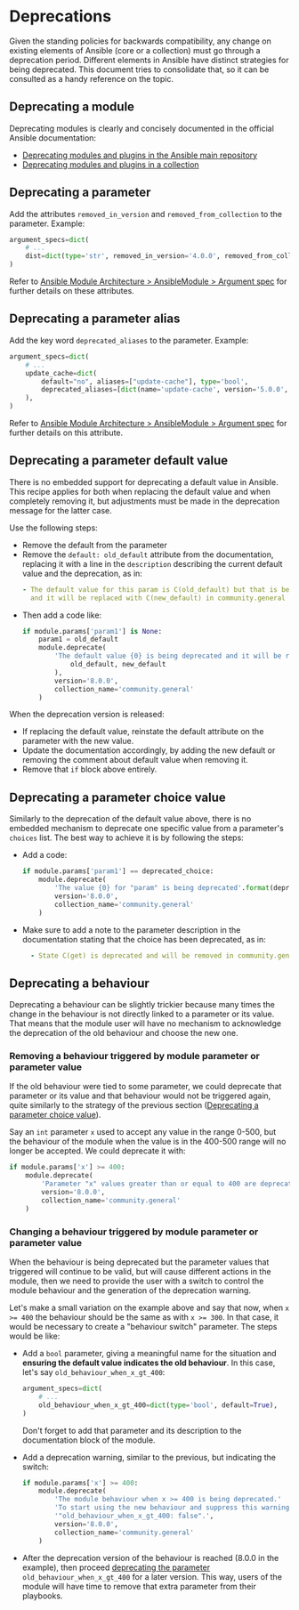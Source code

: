 Deprecations
============

Given the standing policies for backwards compatibility, any change on existing elements of Ansible (core or a collection) must go through a deprecation period. Different elements in Ansible have distinct strategies for being deprecated. This document tries to consolidate that, so it can be consulted as a handy reference on the topic.

## Deprecating a module

Deprecating modules is clearly and concisely documented in the official Ansible documentation:

* [Deprecating modules and plugins in the Ansible main repository](https://docs.ansible.com/ansible/latest/dev_guide/module_lifecycle.html#deprecating-modules-and-plugins-in-the-ansible-main-repository)
* [Deprecating modules and plugins in a collection](https://docs.ansible.com/ansible/latest/dev_guide/module_lifecycle.html#deprecating-modules-and-plugins-in-a-collection)

## Deprecating a parameter

Add the attributes `removed_in_version` and `removed_from_collection` to the parameter. Example:

```python
argument_specs=dict(
    # ...
    dist=dict(type='str', removed_in_version='4.0.0', removed_from_collection='community.general'),
)
```

Refer to [Ansible Module Architecture > AnsibleModule > Argument spec](https://docs.ansible.com/ansible/latest/dev_guide/developing_program_flow_modules.html#argument-spec) for further details on these attributes.

## Deprecating a parameter alias

Add the key word `deprecated_aliases` to the parameter. Example:

```python
argument_specs=dict(
    # ...
    update_cache=dict(
        default="no", aliases=["update-cache"], type='bool',
        deprecated_aliases=[dict(name='update-cache', version='5.0.0', collection_name='community.general')],
    ),
)
```

Refer to [Ansible Module Architecture > AnsibleModule > Argument spec](https://docs.ansible.com/ansible/latest/dev_guide/developing_program_flow_modules.html#argument-spec) for further details on this attribute.

## Deprecating a parameter default value

There is no embedded support for deprecating a default value in Ansible. This recipe applies for both when replacing the default value and when completely removing it, but adjustments must be made in the deprecation message for the latter case.

Use the following steps:

* Remove the default from the parameter
* Remove the `default: old_default` attribute from the documentation, replacing it with a line in the `description` describing the current default value and the deprecation, as in:
  ```yaml
  - The default value for this param is C(old_default) but that is being deprecated
    and it will be replaced with C(new_default) in community.general 8.0.0.
  ```
* Then add a code like:
  ```python
  if module.params['param1'] is None:
      param1 = old_default
      module.deprecate(
          'The default value {0} is being deprecated and it will be replaced by {1}'.format(
              old_default, new_default
          ),
          version='8.0.0',
          collection_name='community.general'
      )
  ```

When the deprecation version is released:
* If replacing the default value, reinstate the default attribute on the parameter with the new value.
* Update the documentation accordingly, by adding the new default or removing the comment about default value when removing it.
* Remove that `if` block above entirely.

## Deprecating a parameter choice value

Similarly to the deprecation of the default value above, there is no embedded mechanism to deprecate one specific value from a parameter's `choices` list. The best way to achieve it is by following the steps:

* Add a code:
  ```python
  if module.params['param1'] == deprecated_choice:
      module.deprecate(
          'The value {0} for "param" is being deprecated'.format(deprecated_choice),
          version='8.0.0',
          collection_name='community.general'
      )
  ```
* Make sure to add a note to the parameter description in the documentation stating that the choice has been deprecated, as in:
  ```yaml
    - State C(get) is deprecated and will be removed in community.general 5.0.0. Please use the module M(community.general.xfconf_info) instead.
  ```

## Deprecating a behaviour

Deprecating a behaviour can be slightly trickier because many times the change in the behaviour is not directly linked to a parameter or its value. That means that the module user will have no mechanism to acknowledge the deprecation of the old behaviour and choose the new one.

### Removing a behaviour triggered by module parameter or parameter value

If the old behaviour were tied to some parameter, we could deprecate that parameter or its value and that behaviour would not be triggered again, quite similarly to the strategy of the previous section ([Deprecating a parameter choice value](https://github.com/russoz-ansible/ansible-developer-references/blob/main/deprecations.md#deprecating-a-parameter-choice-value)).

Say an `int` parameter `x` used to accept any value in the range 0-500, but the behaviour of the module when the value is in the 400-500 range will no longer be accepted. We could deprecate it with:

```python
if module.params['x'] >= 400:
    module.deprecate(
        'Parameter "x" values greater than or equal to 400 are deprecated',
        version='8.0.0',
        collection_name='community.general'
    )
```

### Changing a behaviour triggered by module parameter or parameter value

When the behaviour is being deprecated but the parameter values that triggered will continue to be valid, but will cause different actions in the module, then we need to provide the user with a switch to control the module behaviour and the generation of the deprecation warning.

Let's make a small variation on the example above and say that now, when `x >= 400` the behaviour should be the same as with `x >= 300`. In that case, it would be necessary to create a "behaviour switch" parameter. The steps would be like:

* Add a `bool` parameter, giving a meaningful name for the situation and **ensuring the default value indicates the old behaviour**. In this case, let's say `old_behaviour_when_x_gt_400`:

  ```python
  argument_specs=dict(
      # ...
      old_behaviour_when_x_gt_400=dict(type='bool', default=True),
  )
  ```
  Don't forget to add that parameter and its description to the documentation block of the module.
* Add a deprecation warning, similar to the previous, but indicating the switch:
  ```python
  if module.params['x'] >= 400:
      module.deprecate(
          'The module behaviour when x >= 400 is being deprecated.'
          'To start using the new behaviour and suppress this warning, set the parameter '
          '"old_behaviour_when_x_gt_400: false".',
          version='8.0.0',
          collection_name='community.general'
      )
  ```
* After the deprecation version of the behaviour is reached (8.0.0 in the example), then proceed [deprecating the parameter](https://github.com/russoz-ansible/ansible-developer-references/blob/main/deprecations.md#deprecating-a-parameter) `old_behaviour_when_x_gt_400` for a later version. This way, users of the module will have time to remove that extra parameter from their playbooks.
